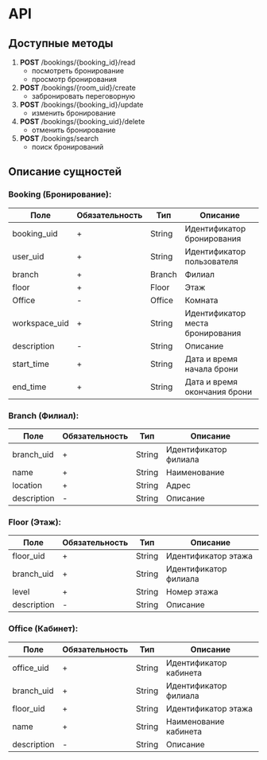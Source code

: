 # API

## Доступные методы

1. **POST** /bookings/{booking_id}/read
   - посмотреть бронирование
   - просмотр бронирования
2. **POST** /bookings/{room_uid}/create
   - забронировать переговорную
3. **POST** /bookings/{booking_id}/update
   - изменить бронирование
4. **POST** /bookings/{booking_uid}/delete
   - отменить бронирование
5. **POST** /bookings/search
   - поиск бронирований

## Описание сущностей

### Booking (Бронирование):

| Поле            | Обязательность | Тип      | Описание                         |
|-----------------|----------------|----------|----------------------------------|
| booking_uid     | +              | String   | Идентификатор бронирования       |
| user_uid        | +              | String   | Идентификатор пользователя       |
| branch          | +              | Branch   | Филиал                           |
| floor           | +              | Floor    | Этаж                             |
| Office          | -              | Office   | Комната                          |
| workspace_uid   | +              | String   | Идентификатор места бронирования |
| description     | -              | String   | Описание                         |
| start_time      | +              | String   | Дата и время начала брони        |
| end_time        | +              | String   | Дата и время окончания брони     |

### Branch (Филиал):

| Поле           | Обязательность | Тип     | Описание              |
|----------------|----------------|---------|-----------------------|
| branch_uid     | +              | String  | Идентификатор филиала |
| name           | +              | String  | Наименование          |
| location       | +              | String  | Адрес                 |
| description    | -              | String  | Описание              |

### Floor (Этаж):

| Поле         | Обязательность | Тип     | Описание              |
|--------------|----------------|---------|-----------------------|
| floor_uid    | +              | String  | Идентификатор этажа   |
| branch_uid   | +              | String  | Идентификатор филиала |
| level        | +              | String  | Номер этажа           |
| description  | -              | String  | Описание              |

### Office (Кабинет):

| Поле        | Обязательность | Тип     | Описание               |
|-------------|----------------|---------|------------------------|
| office_uid  | +              | String  | Идентификатор кабинета |
| branch_uid  | +              | String  | Идентификатор филиала  |
| floor_uid   | +              | String  | Идентификатор этажа    |
| name        | +              | String  | Наименование кабинета  |
| description | -              | String  | Описание               |